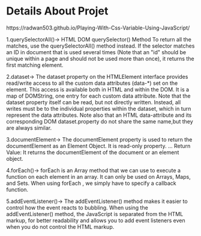 <h1>Details About Projet</h1>
https://radwan503.github.io/Playing-With-Css-Variable-Using-JavaScript/

1.querySelectorAll()-> HTML DOM querySelector() Method
To return all the matches, use the querySelectorAll() method instead. If the selector matches an ID in document that is used several times (Note that an "id" should be unique within a page and should not be used more than once), it returns the first matching element.

2.dataset-> The dataset property on the HTMLElement interface provides read/write access to all the custom data attributes (data-*) set on the element. This access is available both in HTML and within the DOM.  It is a map of DOMString, one entry for each custom data attribute.  Note that the dataset property itself can be read, but not directly written.  Instead, all writes must be to the individual properties within the dataset, which in turn represent the data attributes.   Note also that an HTML data-attribute and its corresponding DOM dataset.property do not share the same name,but they are always similar.

3.documentElement-> The documentElement property is used to return the documentElement as an Element Object. It is read-only property. ... Return Value: It returns the documentElement of the document or an element object.

4.forEach()-> forEach is an Array method that we can use to execute a function on each element in an array. It can only be used on Arrays, Maps, and Sets. When using forEach , we simply have to specify a callback function.

5.addEventListener()-> The addEventListener() method makes it easier to control how the event reacts to bubbling. When using the addEventListener() method, the JavaScript is separated from the HTML markup, for better readability and allows you to add event listeners even when you do not control the HTML markup.









